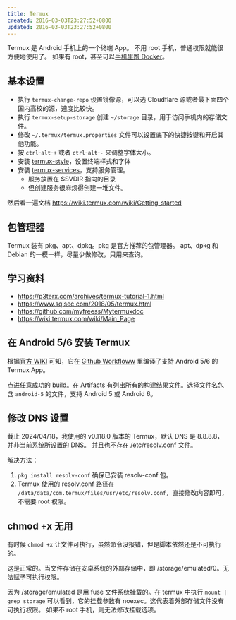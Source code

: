 ```yaml
---
title: Termux
created: 2016-03-03T23:27:52+0800
updated: 2016-03-03T23:27:52+0800
---
```



Termux 是 Android 手机上的一个终端 App。
不用 root 手机，普通权限就能很方便地使用了。
如果有 root，甚至可以[手机里跑 Docker](https://gist.github.com/FreddieOliveira/efe850df7ff3951cb62d74bd770dce27)。

## 基本设置

- 执行 `termux-change-repo` 设置镜像源，可以选 Cloudflare 源或者最下面四个国内高校的源，速度比较快。
- 执行 `termux-setup-storage` 创建 `~/storage` 目录，用于访问手机内的存储文件。
- 修改 `~/.termux/termux.properties` 文件可以设置底下的快捷按键和开启其他功能。
- 按 `ctrl`-`alt`-`+` 或者 `ctrl`-`alt`-`-` 来调整字体大小。
- 安装 [termux-style](https://github.com/adi1090x/termux-style)，设置终端样式和字体
- 安装 [termux-services](https://github.com/termux/termux-services)，支持服务管理。
  - 服务放置在 $SVDIR 指向的目录
  - 但创建服务很麻烦得创建一堆文件。

然后看一遍文档 https://wiki.termux.com/wiki/Getting_started

## 包管理器

Termux 装有 pkg、apt、dpkg。pkg 是官方推荐的包管理器。
apt、dpkg 和 Debian 的一模一样，尽量少做修改，只用来查询。

## 学习资料

- https://p3terx.com/archives/termux-tutorial-1.html
- https://www.sqlsec.com/2018/05/termux.html
- https://github.com/myfreess/Mytermuxdoc
- https://wiki.termux.com/wiki/Main_Page

## 在 Android 5/6 安装 Termux

根据[官方 WIKI](https://github.com/termux/termux-app/wiki/Termux-on-android-5-or-6) 可知，它在 [Github Workfloww](https://github.com/termux/termux-app/actions/workflows/debug_build.yml?query=branch%3Amaster+event%3Apush) 里编译了支持 Android 5/6 的 Termux App。

点进任意成功的 build。在 Artifacts 有列出所有的构建结果文件。选择文件名包含 `android-5` 的文件，支持 Android 5 或 Android 6。

## 修改 DNS 设置

截止 2024/04/18，我使用的 v0.118.0 版本的 Termux，默认 DNS 是 8.8.8.8，并非当前系统所设置的 DNS。
并且也不存在 /etc/resolv.conf 文件。

解决方法：

1. `pkg install resolv-conf` 确保已安装 resolv-conf 包。
2. Termux 使用的 resolv.conf 路径在 `/data/data/com.termux/files/usr/etc/resolv.conf`，直接修改内容即可，不需要 root 权限。

## chmod +x 无用

有时候 `chmod +x` 让文件可执行，虽然命令没报错，但是脚本依然还是不可执行的。

这是正常的。当文件存储在安卓系统的外部存储中，即 /storage/emulated/0。无法赋予可执行权限。

因为 /storage/emulated 是用 fuse 文件系统挂载的。在 termux 中执行 `mount | grep storage` 可以看到，它的挂载参数有 noexec。这代表着外部存储文件没有可执行权限。
如果不 root 手机，则无法修改挂载选项。
